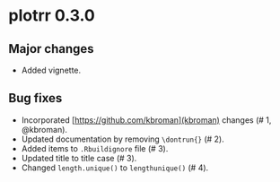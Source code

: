 # plotrr 0.3.0

## Major changes
- Added vignette.

## Bug fixes
- Incorporated [https://github.com/kbroman](kbroman) changes (# 1, @kbroman).
- Updated documentation by removing `\dontrun{}` (# 2).
- Added items to `.Rbuildignore` file (# 3).
- Updated title to title case (# 3).
- Changed `length.unique()` to `lengthunique()` (# 4).
